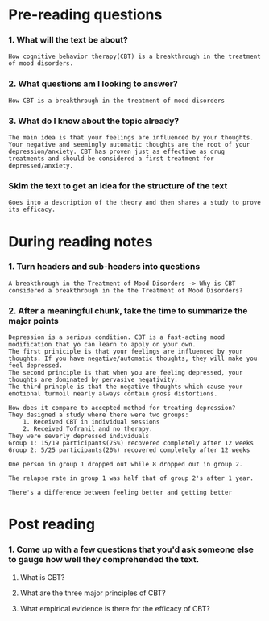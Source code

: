 # Pre-reading questions
### 1. What will the text be about?
	How cognitive behavior therapy(CBT) is a breakthrough in the treatment of mood disorders.
### 2. What questions am I looking to answer?
	How CBT is a breakthrough in the treatment of mood disorders
### 3. What do I know about the topic already?
	The main idea is that your feelings are influenced by your thoughts. Your negative and seemingly automatic thoughts are the root of your depression/anxiety. CBT has proven just as effective as drug treatments and should be considered a first treatment for depressed/anxiety.


### Skim the text to get an idea for the structure of the text
	Goes into a description of the theory and then shares a study to prove its efficacy.


# During reading notes
### 1. Turn headers and sub-headers into questions
	A breakthrough in the Treatment of Mood Disorders -> Why is CBT considered a breakthrough in the the Treatment of Mood Disorders?



### 2. After a meaningful chunk, take the time to summarize the major points
	Depression is a serious condition. CBT is a fast-acting mood modification that yo can learn to apply on your own. 
	The first priniciple is that your feelings are influenced by your thoughts. If you have negative/automatic thoughts, they will make you feel depressed.
	The second principle is that when you are feeling depressed, your thoughts are dominated by pervasive negativity.
	The third princple is that the negative thoughts which cause your emotional turmoil nearly always contain gross distortions.

	How does it compare to accepted method for treating depression?
	They designed a study where there were two groups:
		1. Received CBT in individual sessions
		2. Received Tofranil and no therapy.
	They were severly depressed individuals
	Group 1: 15/19 participants(75%) recovered completely after 12 weeks
	Group 2: 5/25 participants(20%) recovered completely after 12 weeks

	One person in group 1 dropped out while 8 dropped out in group 2.

	The relapse rate in group 1 was half that of group 2's after 1 year.

	There's a difference between feeling better and getting better 

# Post reading
### 1. Come up with a few questions that you'd ask someone else to gauge how well they comprehended the text.
1. What is CBT?

2. What are the three major principles of CBT?

3. What empirical evidence is there for the efficacy of CBT?


